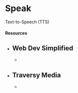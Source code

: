 # Speak
Text-to-Speech (TTS)





#### Resources
- Web Dev Simplified
    - 
    -
- Traversy Media
    - 
    - 
